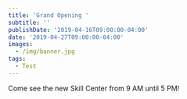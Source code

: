 ```yaml
---
title: 'Grand Opening '
subtitle: ''
publishDate: '2019-04-16T09:00:00-04:00'
date: '2019-04-27T09:00:00-04:00'
images:
  - /img/banner.jpg
tags:
  - Test
---
```

Come see the new Skill Center from 9 AM until 5 PM!
